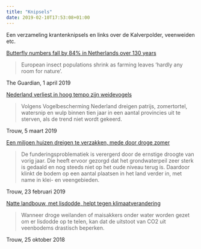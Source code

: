 ```yaml
---
title: "Knipsels"
date: 2019-02-10T17:53:08+01:00
---
```


Een verzameling krantenknipsels en links over de Kalverpolder, veenweiden etc.


[Butterfly numbers fall by 84% in Netherlands over 130 years ](https://www.theguardian.com/environment/2019/apr/01/butterfly-numbers-fall-by-84-in-netherlands-over-130-years-study)  

> European insect populations shrink as farming leaves ‘hardly any room for nature’.

The Guardian, 1 april 2019

[Nederland verliest in hoog tempo zijn weidevogels ](https://www.trouw.nl/groen/nederland-verliest-in-hoog-tempo-zijn-weidevogels-~a874abd2/)  

> Volgens Vogelbescherming Nederland dreigen patrijs, zomertortel, watersnip en wulp binnen tien jaar in een aantal provincies uit te sterven, als de trend niet wordt gekeerd.

Trouw, 5 maart 2019

[Een miljoen huizen dreigen te verzakken, mede door droge zomer](https://www.trouw.nl/home/een-miljoen-huizen-dreigen-te-verzakken-mede-door-droge-zomer~ada17a97/)

> De funderingsproblematiek is verergerd door de ernstige droogte van vorig jaar. Die heeft ervoor gezorgd dat het grondwaterpeil zeer sterk is gedaald en nog steeds niet op het oude niveau terug is. Daardoor klinkt de bodem op een aantal plaatsen in het land verder in, met name in klei- en veengebieden.

Trouw, 23 februari 2019

[Natte landbouw, met lisdodde, helpt tegen klimaatverandering](https://www.trouw.nl/groen/natte-landbouw-met-lisdodde-helpt-tegen-klimaatverandering~a6f0c92a/)

> Wanneer droge weilanden of maisakkers onder water worden gezet om er lisdodde op te telen, kan dat de uitstoot van CO2 uit veenbodems drastisch beperken.  

Trouw, 25 oktober 2018